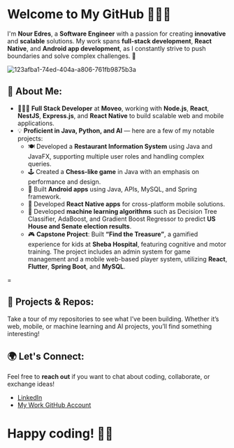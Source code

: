 # Welcome to My GitHub 👋🏻🚀

I'm **Nour Edres**, a **Software Engineer** with a passion for creating **innovative** and **scalable** solutions. My work spans **full-stack development**, **React Native**, and **Android app development**, as I constantly strive to push boundaries and solve complex challenges. 🎯

![123afba1-74ed-404a-a806-761fb9875b3a](https://github.com/user-attachments/assets/2413cd67-a78d-4914-8959-722dfbaab166)


## 🌟 About Me:
- 👩🏻‍💻 **Full Stack Developer** at **Moveo**, working with **Node.js**, **React**, **NestJS**, **Express.js**, and **React Native** to build scalable web and mobile applications.
- 💡 **Proficient in Java, Python, and AI** — here are a few of my notable projects:
  - 🍽️ Developed a **Restaurant Information System** using Java and JavaFX, supporting multiple user roles and handling complex queries.
  - 🕹️ Created a **Chess-like game** in Java with an emphasis on performance and design.
  - 📱 Built **Android apps** using Java, APIs, MySQL, and Spring framework.
  - 📱 Developed **React Native apps** for cross-platform mobile solutions.
  - 🤖 Developed **machine learning algorithms** such as Decision Tree Classifier, AdaBoost, and Gradient Boost Regressor to predict **US House and Senate election results**.
  - 🎮 **Capstone Project**: Built **“Find the Treasure”**, a gamified experience for kids at **Sheba Hospital**, featuring cognitive and motor training. The project includes an admin system for game management and a mobile web-based player system, utilizing **React**, **Flutter**, **Spring Boot**, and **MySQL**.

=
## 🚀 Projects & Repos:
Take a tour of my repositories to see what I’ve been building. Whether it’s web, mobile, or machine learning and AI projects, you’ll find something interesting!

## 🌍 Let's Connect:
Feel free to **reach out** if you want to chat about coding, collaborate, or exchange ideas!
- [LinkedIn](https://www.linkedin.com/in/nour-edres-29b728244/)
- [My Work GitHub Account](https://github.com/NourMoveo)

**Happy coding!** 🎉✨
=

